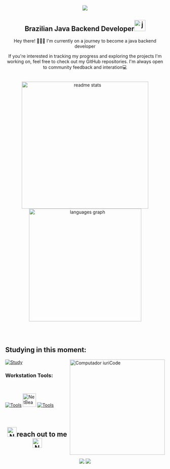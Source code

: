 <!-- welcome -->
<h1 align="center">
   <img src="https://readme-typing-svg.demolab.com?font=Creepster&size=60&duration=1000&pause=1000&color=637EC7&center=true&vCenter=true&width=800&lines=Hey!;This+is+my+GitHub+account!" />
</h1>

<!-- introduction -->
<div>
  <h2 align="center">Brazilian Java Backend Developer<img width=35 src="https://cdn.jsdelivr.net/gh/devicons/devicon/icons/java/java-original.svg" alt="java logo"/> </h2> 
  <p align="center">Hey there! 🧛🏻‍♀️ I'm currently on a journey to become a java backend developer </p>

  <p style="text-align: center;">If you're interested in tracking my progress and exploring the projects I'm working on, feel free to check out my GitHub repositories. I'm always open to community feedback and interation💻</p>
</div><br>


<!-- total commits -->
 <div width="1000" align="center">
  <img width=400 src="https://github-readme-stats.vercel.app/api?username=LauriESB&theme=discord_old_blurple&count_private=true&show_icons=true&rank_icon=github&border_radius=10" alt="readme stats" />
   <img width="355" src="https://github-readme-stats.vercel.app/api/top-langs?username=LauriESB&locale=en&hide_title=false&layout=compact&card_width=300&langs_count=5&theme=discord_old_blurple&hide_border=false"
  alt="languages graph" />
    
</div>



<br><br>

## Studying in this moment:

<img style="z-index:1;"  src="https://raw.githubusercontent.com/MicaelliMedeiros/micaellimedeiros/master/image/computer-illustration.png" min-width="300px" max-width="300px" width="300px" align="right" alt="Computador iuriCode">

[![Study](https://skillicons.dev/icons?i=java)](https://skillicons.dev) 
<!-- [![Study](https://skillicons.dev/icons?i=html)](https://skillicons.dev)
[![Study](https://skillicons.dev/icons?i=css)](https://skillicons.dev)
-->

<h3> Workstation Tools: </h3> 

<br>

[![Tools](https://skillicons.dev/icons?i=linux,vscode)](https://skillicons.dev)
<img src="https://upload.wikimedia.org/wikipedia/commons/9/98/Apache_NetBeans_Logo.svg" alt="NetBeans Logo" width="42" height="auto"> 
[![Tools](https://skillicons.dev/icons?i=git,github)](https://skillicons.dev)


<br>
<!-- contact into -->

<h2 align="center"><img src="https://em-content.zobj.net/source/microsoft/309/ninja-cat_1f431-200d-1f464.png" alt="NetBeans Logo" width="30" height="auto">reach out to me <img src="https://em-content.zobj.net/source/microsoft/309/ninja-cat_1f431-200d-1f464.png" alt="NetBeans Logo" width="30" height="auto"> </h2>

<br>

<div align="center">
  <a href="https://www.linkedin.com/in/laurisantinelli/"><img src="https://img.shields.io/badge/-LinkedIn-%230077B5?style=for-the-badge&logo=linkedin&logoColor=white"/></a>
  <a href = "mailto:ich.lauri@gmail.com"><img src="https://img.shields.io/badge/-Gmail-%23333?style=for-the-badge&logo=gmail&logoColor=white" target="_blank" /></a>
  <!--<a href="https://stackoverflow.com/users/22364605/"><img src="https://img.shields.io/badge/Stack_Overflow-FE7A16?style=for-the-badge&logo=stack-overflow&logoColor=white"/></a>  --> 
</div>

###

